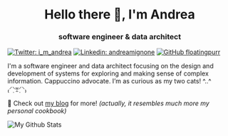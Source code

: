 <h1 align="center">Hello there 👋, I'm Andrea</h1>
<h3 align="center">software engineer & data architect</h3>

[![Twitter: i_m_andrea](https://img.shields.io/twitter/follow/i_m_andrea?style=social)](https://twitter.com/i_m_andrea)
[![Linkedin: andreamignone](https://img.shields.io/badge/-Me_on_Linkedin-blue?style=-square&logo=Linkedin&logoColor=white&link=https://www.linkedin.com/in/andreamignone/)](https://www.linkedin.com/in/andreamignone/)
[![GitHub floatingpurr](https://img.shields.io/github/followers/floatingpurr?label=follow&style=social)](https://github.com/floatingpurr)

I'm a software engineer and data architect focusing on the design and development of systems for exploring and making sense of complex information. Cappuccino advocate. I’m as curious as my two cats! ^..^ ₍⸍⸌̣ʷ̣̫⸍̣⸌₎

💬 Check out [my blog](https://imandrea.me/) for more! _(actually, it resembles much more my personal cookbook)_

![My Github Stats](https://github-readme-stats.vercel.app/api?username=floatingpurr&count_private=true&show_icons=true&custom_title=My%20GitHub%20Stats)

<!--
**floatingpurr/floatingpurr** is a ✨ _special_ ✨ repository because its `README.md` (this file) appears on your GitHub profile.

Here are some ideas to get you started:

- 🔭 I’m currently working on ...
- 🌱 I’m currently learning ...
- 👯 I’m looking to collaborate on ...
- 🤔 I’m looking for help with ...
- 💬 Ask me about ...
- 📫 How to reach me: ...
- 😄 Pronouns: ...
- ⚡ Fun fact: ...
-->


